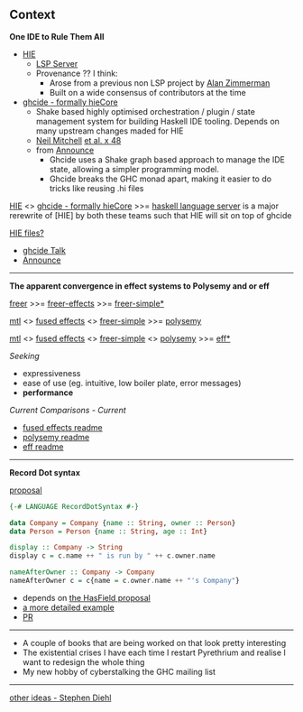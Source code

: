 **Context**
---

**One IDE to Rule Them All**
* [HIE](https://github.com/haskell/haskell-ide-engine)
    * [LSP Server](https://microsoft.github.io/language-server-protocol/specification)
    * Provenance ?? I think:
      * Arose from a previous non LSP project by [Alan Zimmerman](https://github.com/alanz) 
      * Built on a wide consensus of contributors at the time
* [ghcide - formally hieCore](https://github.com/digital-asset/ghcide)
    * Shake based highly optimised orchestration / plugin / state management system for building Haskell IDE tooling. Depends on many upstream changes maded for HIE
    * [Neil Mitchell](https://github.com/ndmitchell) [et al. x 48](https://github.com/digital-asset/ghcide/graphs/contributors)
    * from [Announce](http://neilmitchell.blogspot.com/2020/01/one-haskell-ide-to-rule-them-all.html)
      * Ghcide uses a Shake graph based approach to manage the IDE state, allowing a simpler programming model.
      * Ghcide breaks the GHC monad apart, making it easier to do tricks like reusing .hi files

 [HIE](https://github.com/haskell/haskell-ide-engine) <> [ghcide - formally hieCore](https://github.com/digital-asset/ghcide) >>= [haskell language server](https://github.com/haskell/haskell-language-server) is a major rerewrite of [HIE] by both these teams such that HIE will sit on top of ghcide

 [HIE files?](https://www.haskell.org/ghc/blog/20190626-HIEFiles.html)
  
* [ghcide Talk](https://www.youtube.com/watch?v=cijsaeWNf2E&list=PLxxF72uPfQVRdAsvj7THoys-nVj-oc4Ss)
* [Announce](http://neilmitchell.blogspot.com/2020/01/one-haskell-ide-to-rule-them-all.html)

---
**The apparent convergence in effect systems to Polysemy and or eff**

[freer](https://gitlab.com/queertypes/freer) >>= [freer-effects](https://github.com/IxpertaSolutions/freer-effects) >>= [freer-simple*](https://github.com/lexi-lambda/freer-simple#readme)

[mtl](https://github.com/haskell/mtl) <> [fused effects](https://github.com/fused-effects/fused-effects) <> [freer-simple](https://github.com/lexi-lambda/freer-simple#readme) >>= [polysemy](https://github.com/polysemy-research/polysemy)

[mtl](https://github.com/haskell/mtl) <> [fused effects](https://github.com/fused-effects/fused-effects) <> [freer-simple](https://github.com/lexi-lambda/freer-simple#readme) <> [polysemy](https://github.com/polysemy-research/polysemy) >>= [eff*](https://github.com/hasura/eff)

*Seeking*
 * expressiveness
 * ease of use (eg. intuitive, low boiler plate, error messages)
 * **performance**

 *Current Comparisons - Current*
  * [fused effects readme](https://github.com/fused-effects/fused-effects#comparison-to-other-effect-libraries)
  * [polysemy readme](https://github.com/polysemy-research/polysemy#overview)
  * [eff readme](https://github.com/hasura/eff#eff--screaming-fast-extensible-effects-for-less--)

---
**Record Dot syntax**

[proposal](https://github.com/shayne-fletcher-da/ghc-proposals/blob/record-dot-syntax/proposals/0000-record-dot-syntax.md#23-lexing-and-parsing)
```haskell
{-# LANGUAGE RecordDotSyntax #-}

data Company = Company {name :: String, owner :: Person}
data Person = Person {name :: String, age :: Int}

display :: Company -> String
display c = c.name ++ " is run by " ++ c.owner.name

nameAfterOwner :: Company -> Company
nameAfterOwner c = c{name = c.owner.name ++ "'s Company"}
```

* depends on [the HasField proposal](https://github.com/ghc-proposals/ghc-proposals/blob/master/proposals/0158-record-set-field.rst)
* [a more detailed example](https://github.com/shayne-fletcher-da/ghc-proposals/blob/record-dot-syntax/proposals/0000-record-dot-syntax.md#3-examples)
* [PR](https://github.com/ghc-proposals/ghc-proposals/pull/282)
---

* A couple of books that are being worked on that look pretty interesting
* The existential crises I have each time I restart Pyrethrium and realise I want to redesign the whole thing
* My new hobby of cyberstalking the GHC mailing list

---

[other ideas - Stephen Diehl](http://www.stephendiehl.com/posts/decade.html)
